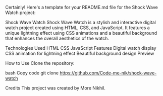 
Certainly! Here's a template for your README.md file for the Shock Wave Watch project:

Shock Wave Watch
Shock Wave Watch is a stylish and interactive digital watch project created using HTML, CSS, and JavaScript. It features a unique lightning effect using CSS animations and a beautiful background that enhances the overall aesthetics of the watch.

Technologies Used
HTML
CSS
JavaScript
Features
Digital watch display
CSS animation for lightning effect
Beautiful background design
Preview

How to Use
Clone the repository:

bash
Copy code
git clone https://github.com/Code-me-nik/shock-wave-watch

Credits
This project was created by More Nikhil.
